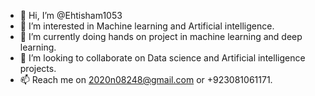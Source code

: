 - 👋 Hi, I’m @Ehtisham1053
- 👀 I’m interested in Machine learning and Artificial intelligence.
- 🌱 I’m currently doing hands on project in machine learning  and deep learning.
- 💞️ I’m looking to collaborate on Data science and Artificial intelligence projects.
- 📫 Reach me on 2020n08248@gmail.com or +923081061171.

<!---
Ehtisham1053/Ehtisham1053 is a ✨ special ✨ repository because its `README.md` (this file) appears on your GitHub profile.
You can click the Preview link to take a look at your changes.
--->
